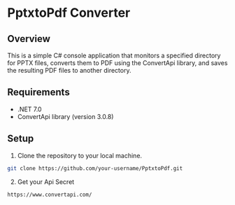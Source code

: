 # PptxtoPdf Converter

## Overview

This is a simple C# console application that monitors a specified directory for PPTX files, converts them to PDF using the ConvertApi library, and saves the resulting PDF files to another directory.

## Requirements

- .NET 7.0
- ConvertApi library (version 3.0.8)

## Setup

1. Clone the repository to your local machine.

```bash
git clone https://github.com/your-username/PptxtoPdf.git
```
2. Get your Api Secret
  ```bash 
https://www.convertapi.com/

